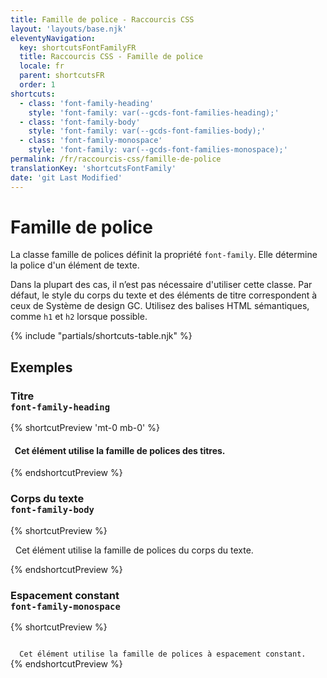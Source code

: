 ```yaml
---
title: Famille de police - Raccourcis CSS
layout: 'layouts/base.njk'
eleventyNavigation:
  key: shortcutsFontFamilyFR
  title: Raccourcis CSS - Famille de police
  locale: fr
  parent: shortcutsFR
  order: 1
shortcuts:
  - class: 'font-family-heading'
    style: 'font-family: var(--gcds-font-families-heading);'
  - class: 'font-family-body'
    style: 'font-family: var(--gcds-font-families-body);'
  - class: 'font-family-monospace'
    style: 'font-family: var(--gcds-font-families-monospace);'
permalink: /fr/raccourcis-css/famille-de-police
translationKey: 'shortcutsFontFamily'
date: 'git Last Modified'
---
```


# Famille de police

La classe famille de polices définit la propriété `font-family`. Elle détermine la police d'un élément de texte.

<gcds-notice type="warning" notice-title-tag="h2" notice-title="Utiliser avec prudence">
  <gcds-text>Dans la plupart des cas, il n’est pas nécessaire d'utiliser cette classe. Par défaut, le style du corps du texte et des éléments de titre correspondent <gcds-link href="{{ links.typography }}">à ceux de Système de design GC</gcds-link>. Utilisez des balises HTML sémantiques, comme <code>h1</code> et <code>h2</code> lorsque possible.</gcds-text>
</gcds-notice>

{% include "partials/shortcuts-table.njk" %}

## Exemples

### Titre<br/>`font-family-heading`

{% shortcutPreview 'mt-0 mb-0' %}

<h4 class="font-family-heading">
  Cet élément utilise la famille de polices des titres.
</h4>
{% endshortcutPreview %}

### Corps du texte<br/>`font-family-body`

{% shortcutPreview %}

<p class="font-family-body">
  Cet élément utilise la famille de polices du corps du texte.
</p>
{% endshortcutPreview %}

### Espacement constant<br/>`font-family-monospace`

{% shortcutPreview %}

<code class="font-family-monospace">
  Cet élément utilise la famille de polices à espacement constant.
</code>
{% endshortcutPreview %}
